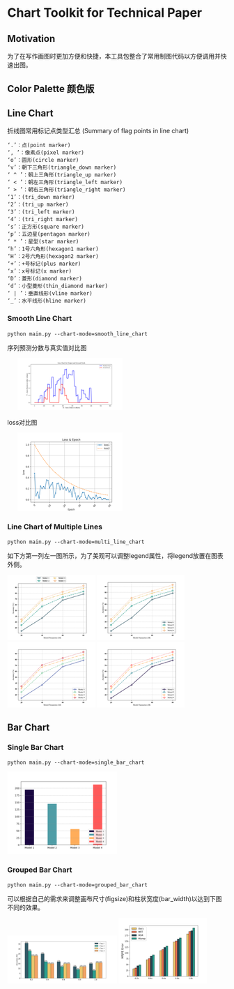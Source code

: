 # Chart Toolkit for Technical Paper
## Motivation
为了在写作画图时更加方便和快捷，本工具包整合了常用制图代码以方便调用并快速出图。

## Color Palette 颜色版

## Line Chart
折线图常用标记点类型汇总 (Summary of flag points in line chart)

    ‘.’：点(point marker)
    ‘, ’：像素点(pixel marker)
    ‘o’：圆形(circle marker)
    ‘v’：朝下三角形(triangle_down marker)
    ‘ ^ ’：朝上三角形(triangle_up marker)
    ‘ < ’：朝左三角形(triangle_left marker)
    ‘ > ’：朝右三角形(triangle_right marker)
    ‘1’：(tri_down marker)
    ‘2’：(tri_up marker)
    ‘3’：(tri_left marker)
    ‘4’：(tri_right marker)
    ‘s’：正方形(square marker)
    ‘p’：五边星(pentagon marker)
    ‘ * ’：星型(star marker)
    ‘h’：1号六角形(hexagon1 marker)
    ‘H’：2号六角形(hexagon2 marker)
    ‘+’：+号标记(plus marker)
    ‘x’：x号标记(x marker)
    ‘D’：菱形(diamond marker)
    ‘d’：小型菱形(thin_diamond marker)
    ‘ | ’：垂直线形(vline marker)
    ‘_’：水平线形(hline marker) 

### Smooth Line Chart
```shell
python main.py --chart-mode=smooth_line_chart  
```
序列预测分数与真实值对比图
<div style="align: center">
<ul><img src="./images/smooth_lc.png" width="50%"></ul>
</div>
loss对比图
<div style="align: center">
<ul><img src="./images/smooth_lc2.png" width="50%"></ul>
</div>

### Line Chart of Multiple Lines
```shell
python main.py --chart-mode=multi_line_chart
```
如下方第一列左一图所示，为了美观可以调整legend属性，将legend放置在图表外侧。
<div style="align: center">
<img src="./images/multi_lc_m1_p1.png" width="40%">
<img src="./images/multi_lc_m2_p1.png" width="40%">
<img src="./images/multi_lc_m2_p2.png" width="40%">
<img src="./images/multi_lc_m2_p3.png" width="40%">
</div>

## Bar Chart
### Single Bar Chart
```shell
python main.py --chart-mode=single_bar_chart  
```
<div style="align: center"><img src="./images/single_bc.png" width="50%"></div>

### Grouped Bar Chart
```shell
python main.py --chart-mode=grouped_bar_chart  
```
可以根据自己的需求来调整画布尺寸(figsize)和柱状宽度(bar_width)以达到下图不同的效果。
<div style="align: center">
<img src="./images/grouped_bc.png" width="50%">
<img src="./images/grouped_bc2.png" width="40%">
</div>
